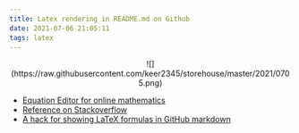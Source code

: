 ```yaml
---
title: Latex rendering in README.md on Github
date: 2021-07-06 21:05:11
tags: latex
---
```


<div align="center">
![](https://raw.githubusercontent.com/keer2345/storehouse/master/2021/0705.png)
</div>

- [Equation Editor for online mathematics](https://latex.codecogs.com/)
- [Reference on Stackoverflow](https://stackoverflow.com/questions/35498525/latex-rendering-in-readme-md-on-github)
- [A hack for showing LaTeX formulas in GitHub markdown](https://gist.github.com/a-rodin/fef3f543412d6e1ec5b6cf55bf197d7b)
